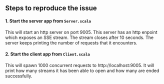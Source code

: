 ## Steps to reproduce the issue

#### 1. Start the server app from `Server.scala`

This will start an http server on port 9005. This server has an http enpoint which exposes an SSE stream. The stream closes after 10 seconds.
The server keeps printing the number of requests that it encounters.

#### 2. Start the client app from `Client.scala`

This will spawn 1000 concurrent requests to http://localhost:9005. It will print how many streams it has been able to open and how many are ended 
successfully.
